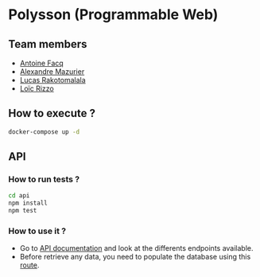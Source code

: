 # Polysson (Programmable Web)

## Team members

* [Antoine Facq](https://github.com/AntoineFacq)
* [Alexandre Mazurier](https://github.com/Alexandre-MAZURIER)
* [Lucas Rakotomalala](https://github.com/LucasRakotomalala)
* [Loïc Rizzo](https://github.com/Loic-Rizzo)

## How to execute ?

```sh
docker-compose up -d
```

## API

### How to run tests ?

```sh
cd api
npm install
npm test
```

### How to use it ?

* Go to [API documentation](http://localhost:3000/v1/api) and look at the differents endpoints available.
* Before retrieve any data, you need to populate the database using this [route](http://localhost:3000/v1/gas/populate-database).